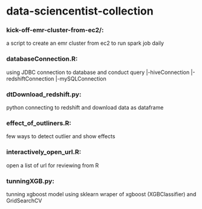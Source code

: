 # data-sciencentist-collection
### kick-off-emr-cluster-from-ec2/:
a script to create an emr cluster from ec2 to run spark job daily

### databaseConnection.R: 
using JDBC connection to database and conduct query
	|-hiveConnection
	|-redshiftConnection
	|-mySQLConnection
	
### dtDownload_redshift.py: 
python connecting to redshift and download data as dataframe

### effect_of_outliners.R: 
few ways to detect outlier and show effects

### interactively_open_url.R: 
open a list of url for reviewing from R

### tunningXGB.py:
tunning xgboost model using sklearn wraper of xgboost (XGBClassifier) and GridSearchCV

